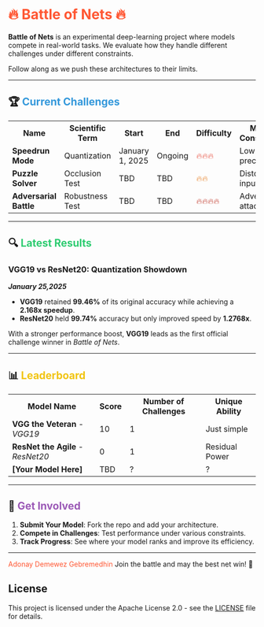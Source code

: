 # <span style="color:#ff5733;">🔥 Battle of Nets 🔥</span>

**Battle of Nets** is an experimental deep-learning project where models compete in real-world tasks. We evaluate how they handle different challenges under different constraints.

Follow along as we push these architectures to their limits.

---

## 🏆 <span style="color:#3498db;">Current Challenges</span>  

<table>
<tr>
<th>Name</th>
<th>Scientific Term</th>
<th>Start</th>
<th>End</th>
<th>Difficulty</th>
<th>Model Constraints</th>
<th>Current Leader</th>
</tr>
<tr>
<td><b>Speedrun Mode</b></td>
<td>Quantization</td>
<td>January 1, 2025</td>
<td>Ongoing</td>
<td style="color:#e74c3c;">🔥🔥🔥</td>
<td>Low-bit precision</td>
<td>VGG19</td>
</tr>
<tr>
<td><b>Puzzle Solver</b></td>
<td>Occlusion Test</td>
<td>TBD</td>
<td>TBD</td>
<td style="color:#e67e22;">🔥🔥</td>
<td>Distorted inputs</td>
<td>TBD</td>
</tr>
<tr>
<td><b>Adversarial Battle</b></td>
<td>Robustness Test</td>
<td>TBD</td>
<td>TBD</td>
<td style="color:#c0392b;">🔥🔥🔥🔥</td>
<td>Adversarial attacks</td>
<td>TBD</td>
</tr>
</table>

---

## 🔍 <span style="color:#2ecc71;">Latest Results</span>  

### **VGG19 vs ResNet20: Quantization Showdown**                    
***January 25,2025***
- **VGG19** retained **99.46%** of its original accuracy while achieving a **2.168x speedup**.  
- **ResNet20** held **99.74%** accuracy but only improved speed by **1.2768x**.  

With a stronger performance boost, **VGG19** leads as the first official challenge winner in *Battle of Nets*.

---

## 📊 <span style="color:#f1c40f;">Leaderboard</span>  

<table>
<tr>
<th>Model Name</th>
<th>Score</th>
<th>Number of Challenges</th>
<th>Unique Ability</th>
</tr>
<tr>
<td><b>VGG the Veteran</b> - <i>VGG19</i></td>
<td>10</td>
<td>1</td>
<td>Just simple</td>
</tr>
<tr>
<td><b>ResNet the Agile</b> - <i>ResNet20</i></td>
<td>0</td>
<td>1</td>
<td>Residual Power</td>
</tr>
<tr>
<td><b>[Your Model Here]</b></td>
<td>TBD</td>
<td>?</td>
<td>?</td>
</tr>
</table>

---

## 🚀 <span style="color:#9b59b6;">Get Involved</span>  
1. **Submit Your Model**: Fork the repo and add your architecture.  
2. **Compete in Challenges**: Test performance under various constraints.  
3. **Track Progress**: See where your model ranks and improve its efficiency.  

---


<span style="color:#ff5733;"> Adonay Demewez Gebremedhin </span>
Join the battle and may the best net win! 🚀  

## License  
This project is licensed under the Apache License 2.0 - see the [LICENSE](./LICENSE) file for details.
